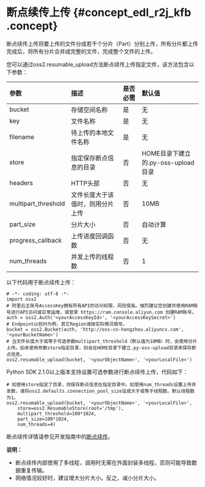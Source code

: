 # 断点续传上传 {#concept_edl_r2j_kfb .concept}

断点续传上传将要上传的文件分成若干个分片（Part）分别上传，所有分片都上传完成后，将所有分片合并成完整的文件，完成整个文件的上传。

您可以通过oss2.resumable\_upload方法断点续传上传指定文件，该方法包含以下参数：

|参数|描述|是否必需|默认值|
|:-|:-|:---|:--|
|bucket|存储空间名称|是|无|
|key|文件名称|是|无|
|filename|待上传的本地文件名称|是|无|
|store|指定保存断点信息的目录|否|HOME目录下建立的.py-oss-upload目录|
|headers|HTTP头部|否|无|
|multipart\_threshold|文件长度大于该值时，则用分片上传|否|10MB|
|part\_size|分片大小|否|自动计算|
|progress\_callback|上传进度回调函数|否|无|
|num\_threads|并发上传的线程数|否|1|

以下代码用于断点续传上传：

```
# -*- coding: utf-8 -*-
import oss2
# 阿里云主账号AccessKey拥有所有API的访问权限，风险很高。强烈建议您创建并使用RAM账号进行API访问或日常运维，请登录 https://ram.console.aliyun.com 创建RAM账号。
auth = oss2.Auth('<yourAccessKeyId>', '<yourAccessKeySecret>')
# Endpoint以杭州为例，其它Region请按实际情况填写。
bucket = oss2.Bucket(auth, 'http://oss-cn-hangzhou.aliyuncs.com', '<yourBucketName>')
# 当文件长度大于或等于可选参数multipart_threshold（默认值为10MB）时，会使用分片上传。如未使用参数store指定目录，则会在HOME目录下建立.py-oss-upload目录来保存断点信息。
oss2.resumable_upload(bucket, '<yourObjectName>', '<yourLocalFile>')
```

Python SDK 2.1.0以上版本支持设置可选参数进行断点续传上传，代码如下：

```
# 如使用store指定了目录，则保存断点信息在指定目录中。如使用num_threads设置上传并发数，请将oss2.defaults.connection_pool_size设成大于或等于线程数。默认线程数为1。
oss2.resumable_upload(bucket, '<yourObjectName>', '<yourLocalFile>',
    store=oss2.ResumableStore(root='/tmp'),
    multipart_threshold=100*1024,
    part_size=100*1024,
    num_threads=4)
```

断点续传详情请参见开发指南中的[断点续传](../../../../../intl.zh-CN/开发指南/上传文件（Object）/分片上传和断点续传.md#)。

**说明：** 

-   断点续传内部使用了多线程，调用时无需在外面封装多线程，否则可能导致数据重复传输。
-   网络情况较好时，建议增大分片大小。反之，减小分片大小。


